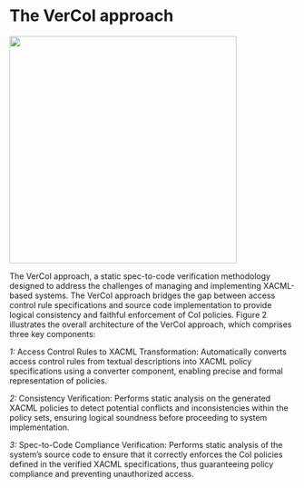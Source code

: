 # The VerCoI approach
<img src="https://private-user-images.githubusercontent.com/118616069/428472077-a3a8cc17-915e-4acd-b636-ae86e5f465cc.jpg?jwt=eyJhbGciOiJIUzI1NiIsInR5cCI6IkpXVCJ9.eyJpc3MiOiJnaXRodWIuY29tIiwiYXVkIjoicmF3LmdpdGh1YnVzZXJjb250ZW50LmNvbSIsImtleSI6ImtleTUiLCJleHAiOjE3NDMzOTQ1MjUsIm5iZiI6MTc0MzM5NDIyNSwicGF0aCI6Ii8xMTg2MTYwNjkvNDI4NDcyMDc3LWEzYThjYzE3LTkxNWUtNGFjZC1iNjM2LWFlODZlNWY0NjVjYy5qcGc_WC1BbXotQWxnb3JpdGhtPUFXUzQtSE1BQy1TSEEyNTYmWC1BbXotQ3JlZGVudGlhbD1BS0lBVkNPRFlMU0E1M1BRSzRaQSUyRjIwMjUwMzMxJTJGdXMtZWFzdC0xJTJGczMlMkZhd3M0X3JlcXVlc3QmWC1BbXotRGF0ZT0yMDI1MDMzMVQwNDEwMjVaJlgtQW16LUV4cGlyZXM9MzAwJlgtQW16LVNpZ25hdHVyZT04YmFjZWM2Zjg3M2U4MWU1MzA5NTc0M2NkOWE4NzIzNjkyNTdmZGRhMWYyZDYwNzA5NmMyZGQ1MWRiMmY2NGNhJlgtQW16LVNpZ25lZEhlYWRlcnM9aG9zdCJ9.QuxMfSRpoCjP1OY2xUVjgUHoVg0hGClzjGFmIt6eKcI" width="400">


The VerCoI approach, a static spec-to-code verification methodology designed to address the challenges of managing and implementing XACML-based systems. The VerCoI approach bridges the gap between access control rule specifications and source code implementation to provide logical consistency and faithful enforcement of CoI policies. Figure 2 illustrates the overall architecture of the VerCoI approach, which comprises three key components:


_1:_ Access Control Rules to XACML Transformation: Automatically converts access control rules from textual descriptions into XACML policy specifications using a converter component, enabling precise and formal representation of policies.


_2:_ Consistency Verification: Performs static analysis on the generated XACML policies to detect potential conflicts and inconsistencies within the policy sets, ensuring logical soundness before proceeding to system implementation.


_3:_ Spec-to-Code Compliance Verification: Performs static analysis of the system’s source code to ensure that it correctly enforces the CoI policies defined in the verified XACML specifications, thus guaranteeing policy compliance and preventing unauthorized access.
